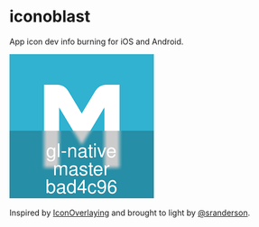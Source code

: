 # iconoblast

App icon dev info burning for iOS and Android. 

![](./sample.png)

Inspired by [IconOverlaying](https://github.com/krzysztofzablocki/IconOverlaying) and brought to light by [@sranderson](https://github.com/sranderson]). 
